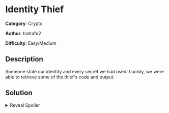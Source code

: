 # Identity Thief
**Category**: Crypto

**Author**: tratrafe2

**Difficulty**: Easy/Medium

## Description
Someone stole our identity and every secret we had used! Luckily, we were able to retrieve some of the thief's code and output.

## Solution
<details>
 <summary>Reveal Spoiler</summary>

	ECC: The generation point G is the identity point (0,1,0) due to field p. Anything you multiply with it is just G.
	
	Flag: "CCSC{Y0u_g0tt4_b3_c4r3fu11_wh3n_us1n9_f13ld_m4th3m4tics}

</details>